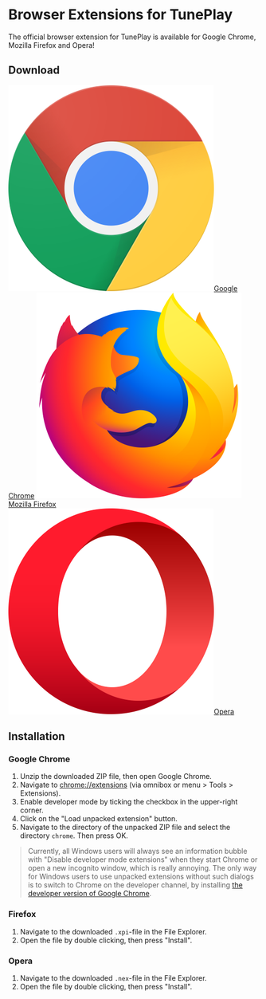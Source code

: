 # Browser Extensions for TunePlay

The official browser extension for TunePlay is available for Google Chrome, Mozilla Firefox and Opera!

## Download

[![Google Chrome](https://github.com/FreekBes/tuneplay-extensions/raw/master/images/chrome.png)Google Chrome](https://github.com/FreekBes/tuneplay-extensions/archive/master.zip)
[![Mozilla Firefox](https://github.com/FreekBes/tuneplay-extensions/raw/master/images/firefox.png)Mozilla Firefox](https://www.tuneplay.net/downloads/tuneplay-for-firefox.xpi)
[![Opera](https://github.com/FreekBes/tuneplay-extensions/raw/master/images/opera.png)Opera](https://www.tuneplay.net/downloads/tuneplay-for-opera.nex)

## Installation

### Google Chrome
1. Unzip the downloaded ZIP file, then open Google Chrome.
2. Navigate to [chrome://extensions](chrome://extensions) (via omnibox or menu > Tools > Extensions).
3. Enable developer mode by ticking the checkbox in the upper-right corner.
4. Click on the "Load unpacked extension" button.
5. Navigate to the directory of the unpacked ZIP file and select the directory `chrome`. Then press OK.

> Currently, all Windows users will always see an information bubble with "Disable developer mode extensions" when they start Chrome or open a new incognito window, which is really annoying. The only way for Windows users to use unpacked extensions without such dialogs is to switch to Chrome on the developer channel, by installing [the developer version of Google Chrome](https://www.google.com/chrome/browser/index.html?extra=devchannel#eula).

### Firefox
1. Navigate to the downloaded `.xpi`-file in the File Explorer.
2. Open the file by double clicking, then press "Install".

### Opera
1. Navigate to the downloaded `.nex`-file in the File Explorer.
2. Open the file by double clicking, then press "Install".
